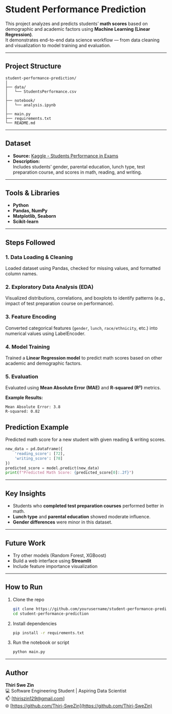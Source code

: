 
# Student Performance Prediction

This project analyzes and predicts students’ **math scores** based on demographic and academic factors using **Machine Learning (Linear Regression)**.  
It demonstrates end-to-end data science workflow — from data cleaning and visualization to model training and evaluation.

---

##  Project Structure
```
student-performance-prediction/
│
├── data/
│   └── StudentsPerformance.csv
│
├── notebook/
│   └── analysis.ipynb
│
├── main.py
├── requirements.txt
└── README.md
```

---

##  Dataset
- **Source:** [Kaggle - Students Performance in Exams](https://www.kaggle.com/datasets/spscientist/students-performance-in-exams)
- **Description:**  
  Includes students’ gender, parental education, lunch type, test preparation course, and scores in math, reading, and writing.

---

##  Tools & Libraries
- **Python**
- **Pandas, NumPy**
- **Matplotlib, Seaborn**
- **Scikit-learn**

---

##  Steps Followed

### 1. Data Loading & Cleaning
Loaded dataset using Pandas, checked for missing values, and formatted column names.

### ️2. Exploratory Data Analysis (EDA)
Visualized distributions, correlations, and boxplots to identify patterns (e.g., impact of test preparation course on performance).

### 3. Feature Encoding
Converted categorical features (`gender`, `lunch`, `race/ethnicity`, etc.) into numerical values using LabelEncoder.

### 4. Model Training
Trained a **Linear Regression model** to predict math scores based on other academic and demographic factors.

### 5. Evaluation
Evaluated using **Mean Absolute Error (MAE)** and **R-squared (R²)** metrics.

**Example Results:**
```
Mean Absolute Error: 3.8
R-squared: 0.82
```

## Prediction Example
Predicted math score for a new student with given reading & writing scores.

```python
new_data = pd.DataFrame({
    'reading_score': [72],
    'writing_score': [78]
})
predicted_score = model.predict(new_data)
print(f"Predicted Math Score: {predicted_score[0]:.2f}")
```

---

## Key Insights
- Students who **completed test preparation courses** performed better in math.
- **Lunch type** and **parental education** showed moderate influence.
- **Gender differences** were minor in this dataset.

---

## Future Work
- Try other models (Random Forest, XGBoost)
- Build a web interface using **Streamlit**
- Include feature importance visualization

---

## How to Run
1. Clone the repo  
   ```bash
   git clone https://github.com/yourusername/student-performance-prediction.git
   cd student-performance-prediction
   ```
2. Install dependencies  
   ```bash
   pip install -r requirements.txt
   ```
3. Run the notebook or script  
   ```bash
   python main.py
   ```

---

## Author
**Thiri Swe Zin**  
💻 Software Engineering Student | Aspiring Data Scientist  
📫 [thiriszin129@gmail.com]  
🌐 [https://github.com/Thiri-SweZin](https://github.com/Thiri-SweZin)
````

